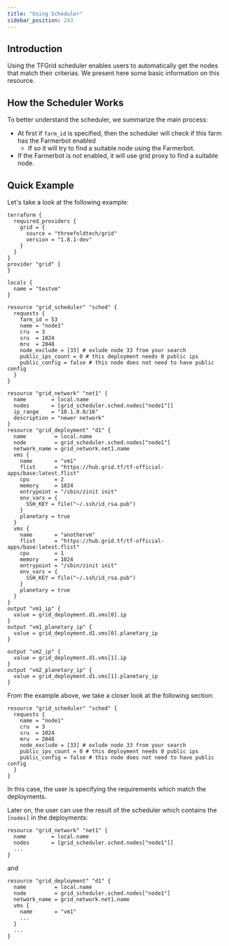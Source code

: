 ```yaml
---
title: "Using Scheduler"
sidebar_position: 243
---
```







## Introduction

Using the TFGrid scheduler enables users to automatically get the nodes that match their criterias. We present here some basic information on this resource.



## How the Scheduler Works

To better understand the scheduler, we summarize the main process:

- At first if `farm_id` is specified, then the scheduler will check if this farm has the Farmerbot enabled
  - If so it will try to find a suitable node using the Farmerbot.
- If the Farmerbot is not enabled, it will use grid proxy to find a suitable node.



## Quick Example 

Let's take a look at the following example:

```
terraform {
  required_providers {
    grid = {
      source = "threefoldtech/grid"
      version = "1.8.1-dev"
    }
  }
}
provider "grid" {
}

locals {
  name = "testvm"
}

resource "grid_scheduler" "sched" {
  requests {
    farm_id = 53
    name = "node1"
    cru  = 3
    sru  = 1024
    mru  = 2048
    node_exclude = [33] # exlude node 33 from your search
    public_ips_count = 0 # this deployment needs 0 public ips
    public_config = false # this node does not need to have public config
  }
}

resource "grid_network" "net1" {
  name        = local.name
  nodes       = [grid_scheduler.sched.nodes["node1"]]
  ip_range    = "10.1.0.0/16"
  description = "newer network"
}
resource "grid_deployment" "d1" {
  name         = local.name
  node         = grid_scheduler.sched.nodes["node1"]
  network_name = grid_network.net1.name
  vms {
    name       = "vm1"
    flist      = "https://hub.grid.tf/tf-official-apps/base:latest.flist"
    cpu        = 2
    memory     = 1024
    entrypoint = "/sbin/zinit init"
    env_vars = {
      SSH_KEY = file("~/.ssh/id_rsa.pub")
    }
    planetary = true
  }
  vms {
    name       = "anothervm"
    flist      = "https://hub.grid.tf/tf-official-apps/base:latest.flist"
    cpu        = 1
    memory     = 1024
    entrypoint = "/sbin/zinit init"
    env_vars = {
      SSH_KEY = file("~/.ssh/id_rsa.pub")
    }
    planetary = true
  }
}
output "vm1_ip" {
  value = grid_deployment.d1.vms[0].ip
}
output "vm1_planetary_ip" {
  value = grid_deployment.d1.vms[0].planetary_ip
}

output "vm2_ip" {
  value = grid_deployment.d1.vms[1].ip
}
output "vm2_planetary_ip" {
  value = grid_deployment.d1.vms[1].planetary_ip
}

```

From the example above, we take a closer look at the following section:

```
resource "grid_scheduler" "sched" {
  requests {
    name = "node1"
    cru  = 3
    sru  = 1024
    mru  = 2048
    node_exclude = [33] # exlude node 33 from your search
    public_ips_count = 0 # this deployment needs 0 public ips
    public_config = false # this node does not need to have public config
  }
}
```

In this case, the user is specifying the requirements which match the deployments. 

Later on, the user can use the result of the scheduler which contains the `[nodes]` in the deployments:

```
resource "grid_network" "net1" {
  name        = local.name
  nodes       = [grid_scheduler.sched.nodes["node1"]]
  ...
}

```

and

```
resource "grid_deployment" "d1" {
  name         = local.name
  node         = grid_scheduler.sched.nodes["node1"]
  network_name = grid_network.net1.name
  vms {
    name       = "vm1"
    ...
  }
  ...
}
```

